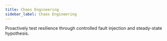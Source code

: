 ```yaml
---
title: Chaos Engineering
sidebar_label: Chaos Engineering
---
```


Proactively test resilience through controlled fault injection and steady-state hypothesis.
